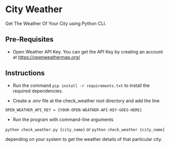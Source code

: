 # City Weather

Get The Weather Of Your City using Python CLI.

## Pre-Requisites

- Open Weather API Key. You can get the API Key by creating an account at https://openweathermap.org/

## Instructions

- Run the command `pip install -r requirements.txt` to install the required dependencies.

- Create a .env file at the check_weather root directory and add the line

`OPEN_WEATHER_API_KEY = {YOUR-OPEN-WEATHER-API-KEY-GOES-HERE}`

- Run the program with command-line arguments

`python check_weather.py {city_name}` or `python check_weather {city_name}`

depending on your system to get the weather details of that particular city.